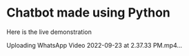 # Chatbot made using Python 

Here is the live demonstration

Uploading WhatsApp Video 2022-09-23 at 2.37.33 PM.mp4…

